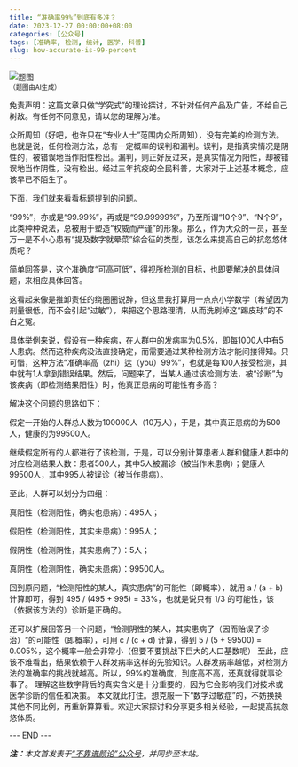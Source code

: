 ```yaml
---
title: “准确率99%”到底有多准？
date: 2023-12-27 00:00:00+08:00
categories: [公众号]
tags: [准确率, 检测, 统计, 医学, 科普]
slug: how-accurate-is-99-percent
---
```


<div class="p-3 text-center">
  <img class="img-fluid" src="/images/2023/1227/01.png" alt="题图" style="max-width:640px">
  <div><small>（题图由AI生成）</small></div>
</div>

免责声明：这篇文章只做“学究式”的理论探讨，不针对任何产品及广告，不给自己树敌。有任何不同意见，请以您的理解为准。

众所周知（好吧，也许只在“专业人士”范围内众所周知），没有完美的检测方法。也就是说，任何检测方法，总有一定概率的误判和漏判。误判，是指真实情况是阴性的，被错误地当作阳性检出。漏判，则正好反过来，是真实情况为阳性，却被错误地当作阴性，没有检出。经过三年抗疫的全民科普，大家对于上述基本概念，应该早已不陌生了。

下面，我们就来看看标题提到的问题。

“99%”，亦或是“99.99%”，再或是“99.99999%”，乃至所谓“10个9”、“N个9”，此类种种说法，总被用于塑造“权威而严谨”的形象。那么，作为大众的一员，甚至万一是不小心患有“提及数字就晕菜”综合征的类型，该怎么来提高自己的抗忽悠体质呢？

简单回答是，这个准确度“可高可低”，得视所检测的目标，也即要解决的具体问题，来相应具体回答。

这看起来像是推卸责任的绕圈圈说辞，但这里我打算用一点点小学数学（希望因为剂量很低，而不会引起“过敏”），来把这个思路理清，从而洗刷掉这“踢皮球”的不白之冤。

具体举例来说，假设有一种疾病，在人群中的发病率为0.5%，即每1000人中有5人患病。然而这种疾病没法直接确定，而需要通过某种检测方法才能间接得知。只可惜，这种方法“准确率高（zhi）达（you）99%”，也就是每100人接受检测，其中就有1人拿到错误结果。然后，问题来了，当某人通过该检测方法，被“诊断”为该疾病（即检测结果阳性）时，他真正患病的可能性有多高？

解决这个问题的思路如下：

假定一开始的人群总人数为100000人（10万人），于是，其中真正患病的为500人，健康的为99500人。

继续假定所有的人都进行了该检测，于是，可以分别计算患者人群和健康人群中的对应检测结果人数：患者500人，其中5人被漏诊（被当作未患病）；健康人99500人，其中995人被误诊（被当作患病）。

至此，人群可以划分为四组：

真阳性（检测阳性，确实也患病）：495人；

假阳性（检测阳性，其实未患病）：995人；

假阴性（检测阴性，其实患病了）：5人；

真阴性（检测阴性，确实未患病）：99500人。

回到原问题，“检测阳性的某人，真实患病”的可能性（即概率），就用 a / (a + b) 计算即可，得到 495 / (495 + 995) = 33%，也就是说只有 1/3 的可能性，该（依据该方法的）诊断是正确的。

还可以扩展回答另一个问题，“检测阴性的某人，其实患病了（因而贻误了诊治）“的可能性（即概率），可用 c / (c + d) 计算，得到 5 / (5 + 99500) = 0.005%，这个概率一般会非常小（但要不要挑战下巨大的人口基数呢）
至此，应该不难看出，结果依赖于人群发病率这样的先验知识。人群发病率越低，对检测方法的准确率的挑战就越高。所以，99%的准确度，到底高不高，还真就得就事论事了。
理解这些数字背后的真实含义是十分重要的，因为它会影响我们对技术或医学诊断的信任和决策。
本文就此打住。想克服一下“数字过敏症”的，不妨换换其他不同比例，再重新算算看。欢迎大家探讨和分享更多相关经验，一起提高抗忽悠体质。

<div class="p-5 text-center">--- END ---</div>

<i><b>注：</b>本文首发表于[“不靠谱颜论”公众号](https://mp.weixin.qq.com/s/i9hTjjSiGs7u6B91BO47RA)，并同步至本站。</i>
